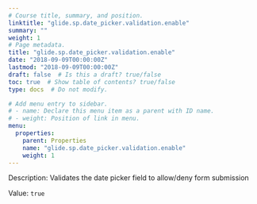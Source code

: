 ```yaml
---
# Course title, summary, and position.
linktitle: "glide.sp.date_picker.validation.enable"
summary: ""
weight: 1
# Page metadata.
title: "glide.sp.date_picker.validation.enable"
date: "2018-09-09T00:00:00Z"
lastmod: "2018-09-09T00:00:00Z"
draft: false  # Is this a draft? true/false
toc: true  # Show table of contents? true/false
type: docs  # Do not modify.

# Add menu entry to sidebar.
# - name: Declare this menu item as a parent with ID name.
# - weight: Position of link in menu.
menu:
  properties:
    parent: Properties
    name: "glide.sp.date_picker.validation.enable"
    weight: 1
---
```


Description: Validates the date picker field to allow/deny form submission


Value: `true`